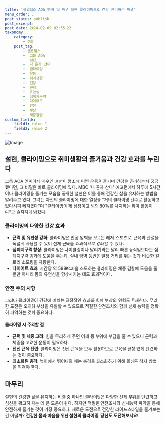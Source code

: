 ```yaml
---
title: '셀럽헬스 AOA 멤버 및 배우 설현 클라이밍으로 건강 관리하는 비결'
menu_order: 1
post_status: publish
post_excerpt: 
post_date: 2024-02-09 02:55:22
taxonomy:
    category:
        - 생활
    post_tag:
        - 셀럽헬스
        -  그룹 AOA
        -  설현
        -  나 혼자 산다
        -  클라이밍
        -  운동
        -  취미생활
        -  건강
        -  근력
        -  유연성
        -  심폐지구력
        -  다이어트
        -  안전
        -  부상
        -  체중감량
custom_fields:
    field1: value 1
    field2: value 2
---
```


![Image](https://imgnews.pstatic.net/image/296/2024/02/08/0000074384_001_20240208230101372.jpg?type=w647)

## 설현, 클라이밍으로 취미생활의 즐거움과 건강 효과를 누린다
그룹 AOA 멤버이자 배우인 설현이 평소에 어떤 운동을 즐기며 건강을 관리하는지 궁금했다면, 그 비밀은 바로 클라이밍에 있다. MBC '나 혼자 산다' 예고편에서 하루에 5시간이나 클라이밍을 즐기는 모습을 공개한 설현은 이를 통해 건강한 삶을 유지하는 방법을 알려주고 있다. 그녀는 자신의 클라이밍에 대한 열정을 "거의 클라이밍 선수로 활동하고 있다시피 빠져있다"며 "클라이밍이 제 심장이고 뇌의 80%를 차지하는 취미 활동이다"고 솔직하게 밝혔다.
### 클라이밍의 다양한 건강 효과
- **근력 및 유연성 강화**: 클라이밍은 인공 암벽을 오르는 레저 스포츠로, 근육과 관절을 폭넓게 사용할 수 있어 전체 근육을 효과적으로 강화할 수 있다.
- **심폐지구력 향상**: 클라이밍은 사이클링이나 달리기와는 달리 빠른 움직임보다는 심폐지구력 강화에 도움을 주는데, 실내 암벽 등반은 일정 거리를 뛰는 것과 비슷한 칼로리 소모량을 자랑한다.
- **다이어트 효과**: 시간당 약 588Kcal을 소모하는 클라이밍은 체중 감량에 도움을 줄 뿐만 아니라 몸의 유연성을 향상시키는 데도 효과적이다.
### 안전 주의 사항
그러나 클라이밍이 건강에 미치는 긍정적인 효과와 함께 부상의 위험도 존재한다. 무리한 도전은 오히려 부상을 유발할 수 있으므로 적절한 안전조치와 함께 신체 능력을 정확히 파악하는 것이 중요하다.
#### 클라이밍 시 주의할 점
- **근력 및 체중 고려**: 힘을 무리하게 주면 어깨 등 부위에 부담을 줄 수 있으니 근력과 체중을 고려한 운동이 필요하다.
- **전신 근육 단련**: 클라이밍은 전신 근육을 모두 활용하므로 근육을 균형 있게 단련하는 것이 중요하다.
- **최소화된 충격**: 높이에서 뛰어내릴 때는 충격을 최소화하기 위해 올바른 착지 방법을 익혀야 한다.
## 마무리
설현의 건강한 삶을 유지하는 비결 중 하나인 클라이밍은 다양한 신체 부위를 단련하고 심신을 확고히 하는 데 큰 도움이 된다. 하지만 적절한 안전조치와 신체능력 파악을 통해 안전하게 즐기는 것이 가장 중요하다. 새로운 도전으로 건강한 라이프스타일을 즐겨보는 건 어떨까?
**건강한 몸과 마음을 위한 설현의 클라이밍, 당신도 도전해보세요!**
